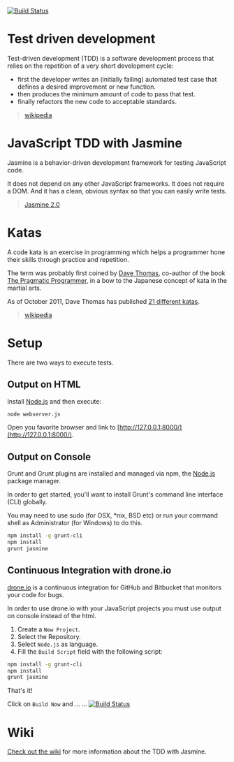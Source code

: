 [![Build Status](https://drone.io/bitbucket.org/mmontalbano/kata-jasmine/status.png)](https://drone.io/bitbucket.org/mmontalbano/kata-jasmine/latest)


Test driven development
=======================

Test-driven development (TDD) is a software development process that relies on the repetition of a very short development cycle:

* first the developer writes an (initially failing) automated test case that defines a desired improvement or new function.
* then produces the minimum amount of code to pass that test.
* finally refactors the new code to acceptable standards.

> [wikipedia][Test driven_development]


JavaScript TDD with Jasmine
===========================

Jasmine is a behavior-driven development framework for testing JavaScript code.

It does not depend on any other JavaScript frameworks. It does not require a DOM. And it has a clean, obvious syntax so that you can easily write tests.

> [Jasmine 2.0][Jasmine 2.0]


Katas
=====

A code kata is an exercise in programming which helps a programmer hone their skills through practice and repetition.

The term was probably first coined by [Dave Thomas][], co-author of the book [The Pragmatic Programmer][], in a bow to the Japanese concept of kata in the martial arts.

As of October 2011, Dave Thomas has published [21 different katas][].

> [wikipedia][Kata_(programming)]


Setup
=====

There are two ways to execute tests.

Output on HTML
--------------

Install [Node.js][Node.js] and then execute:

```sh
node webserver.js
```

Open you favorite browser and link to [http://127.0.0.1:8000/](http://127.0.0.1:8000/).

Output on Console
-----------------

Grunt and Grunt plugins are installed and managed via npm, the [Node.js][Node.js] package manager.

In order to get started, you'll want to install Grunt's command line interface (CLI) globally.

You may need to use sudo (for OSX, \*nix, BSD etc) or run your command shell as Administrator (for Windows) to do this.

```sh
npm install -g grunt-cli
npm install
grunt jasmine
```


Continuous Integration with drone.io
------------------------------------

[drone.io][drone.io] is a continuous integration for GitHub and Bitbucket that monitors your code for bugs.

In order to use drone.io with your JavaScript projects you must use output on console instead of the html.

1. Create a `New Project`.
1. Select the Repository.
1. Select `Node.js` as language.
1. Fill the `Build Script` field with the following script:

```sh
npm install -g grunt-cli
npm install
grunt jasmine
```

That's it!

Click on `Build Now` and ... ... [![Build Status](https://drone.io/bitbucket.org/mmontalbano/kata-jasmine/status.png)](https://drone.io/bitbucket.org/mmontalbano/kata-jasmine/latest)


Wiki
====

[Check out the wiki] for more information about the TDD with Jasmine.



[Test driven_development]: http://en.wikipedia.org/wiki/Test-driven_development

[Jasmine 2.0]: http://jasmine.github.io/2.0/introduction.html

[Dave Thomas]: http://en.wikipedia.org/wiki/Dave_Thomas_(programmer)
[The Pragmatic Programmer]: http://en.wikipedia.org/wiki/The_Pragmatic_Programmer
[21 different katas]: http://codekata.com/
[Kata_(programming)]: http://en.wikipedia.org/wiki/Kata_(programming)

[Node.js]: http://nodejs.org

[drone.io]: https://drone.io

[Check out the wiki]: https://bitbucket.org/mmontalbano/kata-jasmine/src/master/wiki
